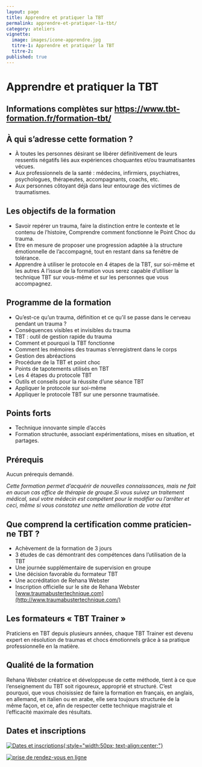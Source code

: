 ```yaml
---
layout: page
title: Apprendre et pratiquer la TBT
permalink: apprendre-et-pratiquer-la-tbt/
category: ateliers
vignette:
  image: images/icone-apprendre.jpg
  titre-1: Apprendre et pratiquer la TBT
  titre-2:
published: true
---
```


# Apprendre et pratiquer la TBT
## Informations complètes sur <https://www.tbt-formation.fr/formation-tbt/>

## À qui s’adresse cette formation ?
- À toutes les personnes désirant se libérer définitivement de leurs ressentis négatifs liés aux expériences choquantes et/ou traumatisantes vécues.
- Aux professionnels de la santé : médecins, infirmiers, psychiatres, psychologues, thérapeutes, accompagnants, coachs, etc.
- Aux personnes côtoyant déjà dans leur entourage des victimes de traumatismes.

## Les objectifs de la formation
- Savoir repérer un trauma, faire la distinction entre le contexte et le contenu de l’histoire, Comprendre comment fonctionne le Point Choc du trauma.
- Etre en mesure de proposer une progression adaptée à la structure émotionnelle de l’accompagné, tout en restant dans sa fenêtre de tolérance.
- Apprendre à utiliser le protocole en 4 étapes de la TBT, sur soi-même et les autres
A l’issue de la formation vous serez capable d’utiliser la technique TBT sur vous-même et sur les personnes que vous accompagnez.

## Programme de la formation
- Qu’est-ce qu’un trauma, définition et ce qu’il se passe dans le cerveau pendant un trauma ?
- Conséquences visibles et invisibles du trauma
- TBT : outil de gestion rapide du trauma
- Comment et pourquoi la TBT fonctionne
- Comment les mémoires des traumas s’enregistrent dans le corps
- Gestion des abréactions
- Procédure de la TBT et point choc
- Points de tapotements utilisés en TBT
- Les 4 étapes du protocole TBT
- Outils et conseils pour la réussite d’une séance TBT
- Appliquer le protocole sur soi-même
- Appliquer le protocole TBT sur une personne traumatisée.

## Points forts
- Technique innovante simple d’accès
- Formation structurée, associant expérimentations, mises en situation, et partages.

## Prérequis
Aucun prérequis demandé.

*Cette formation permet d’acquérir de nouvelles connaissances, mais ne fait en aucun cas office de thérapie de groupe.Si vous suivez un traitement médical, seul votre médecin est compétent pour le modifier ou l’arrêter et ceci, même si vous constatez une nette amélioration de votre état*

## Que comprend la certification comme praticien-ne TBT ?
- Achèvement de la formation de 3 jours
- 3 études de cas démontrant des compétences dans l’utilisation de la TBT
- Une journée supplémentaire de supervision en groupe
- Une décision favorable du formateur TBT
- Une accréditation de Rehana Webster
- Inscription officielle sur le site de Rehana Webster [www.traumabustertechnique.com](http://www.traumabustertechnique.com/)

## Les formateurs « TBT Trainer »
Praticiens en TBT depuis plusieurs années, chaque TBT Trainer est devenu expert en résolution de traumas et chocs émotionnels grâce à sa pratique professionnelle en la matière. 

## Qualité de la formation
Rehana Webster créatrice et développeuse de cette méthode, tient à ce que l’enseignement du TBT soit rigoureux, approprié et structuré.
C’est pourquoi, que vous choisissiez de faire la formation en français, en anglais, en allemand, en italien ou en arabe, elle sera toujours structurée de la même façon, et ce, afin de respecter cette technique magistrale et l’efficacité maximale des résultats.

## Dates et inscriptions

[![Dates et inscriptions](../images/icone-dates.jpg){:style="width:50px; text-align:center;"}](../dates/)

<a href="http://efttbt.datedechoix.com/" target="_blank"><img src="http://www.datedechoix.com/images/buttonFrench.gif" title="Prendre rendez-vous" alt="prise de rendez-vous en ligne" border="0" /></a>


